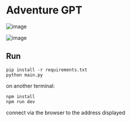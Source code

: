 # Adventure GPT

![image](https://user-images.githubusercontent.com/1538314/227077242-75639093-e589-4f0f-adff-ab87b37ce7e2.png)

![image](https://user-images.githubusercontent.com/1538314/227077416-53a34366-988b-44a4-89d0-20d73f64209c.png)

## Run

```
pip install -r requirements.txt
python main.py
```

on another terminal:

```
npm install
npm run dev
```


connect via the browser to the address displayed
